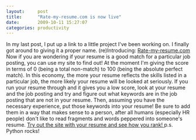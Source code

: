 ```yaml
---
layout:     post
title:      "Rate-my-resume.com is now live"
date:       2009-10-11 15:27:07
categories: productivity
---
```

In my last post, I put up a link to a little project I've been working on. I finally got around to giving it a proper name. (re)Introducing: [Rate-my-resume.com](http://rate-my-resume.com) Now if you are wondering if your resume is a good match for a particular job posting, you can use my site to find out! At the moment I'm giving the score in terms of 0 (being a total non-match) to 100 (being the absolute perfect match). In this economy, the more your resume reflects the skills listed in a particular job, the more likely your resume will be looked at seriously. If you run your resume through and it gives you a low score, look at your resume and the job posting and try and figure out what keywords are in the job posting that are not in your resume. Then, assuming you have the necessary experience, put those keywords into your resume! Be sure to add them in a way that makes sense to a person, after all humans (especially HR people) don't like to read fragments and words peppered into someone's resume. [Try out the site with your resume and see how you rank! ](http://rate-my-resume.com) p.s. Python rocks!
